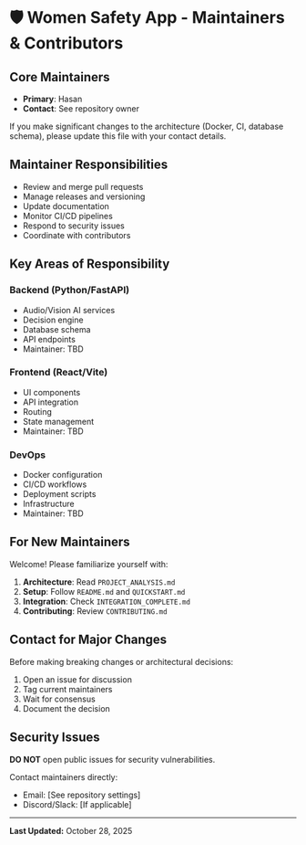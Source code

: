 # 🛡️ Women Safety App - Maintainers & Contributors

## Core Maintainers

- **Primary**: Hasan
- **Contact**: See repository owner

If you make significant changes to the architecture (Docker, CI, database schema), please update this file with your contact details.

## Maintainer Responsibilities

- Review and merge pull requests
- Manage releases and versioning
- Update documentation
- Monitor CI/CD pipelines
- Respond to security issues
- Coordinate with contributors

## Key Areas of Responsibility

### Backend (Python/FastAPI)
- Audio/Vision AI services
- Decision engine
- Database schema
- API endpoints
- Maintainer: TBD

### Frontend (React/Vite)
- UI components
- API integration
- Routing
- State management
- Maintainer: TBD

### DevOps
- Docker configuration
- CI/CD workflows
- Deployment scripts
- Infrastructure
- Maintainer: TBD

## For New Maintainers

Welcome! Please familiarize yourself with:

1. **Architecture**: Read `PROJECT_ANALYSIS.md`
2. **Setup**: Follow `README.md` and `QUICKSTART.md`
3. **Integration**: Check `INTEGRATION_COMPLETE.md`
4. **Contributing**: Review `CONTRIBUTING.md`

## Contact for Major Changes

Before making breaking changes or architectural decisions:

1. Open an issue for discussion
2. Tag current maintainers
3. Wait for consensus
4. Document the decision

## Security Issues

**DO NOT** open public issues for security vulnerabilities.

Contact maintainers directly:
- Email: [See repository settings]
- Discord/Slack: [If applicable]

---

**Last Updated:** October 28, 2025

